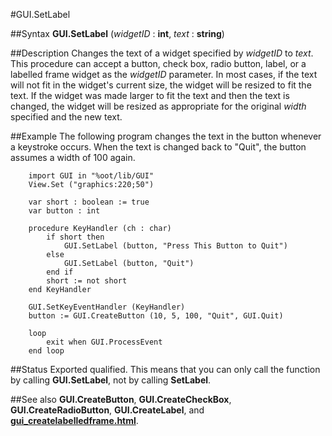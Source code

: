 
#GUI.SetLabel

##Syntax
**GUI.SetLabel** (_widgetID_ : **int**, _text_ : **string**)



##Description
Changes the text of a widget specified by _widgetID_ to _text_. This procedure can accept a button, check box, radio button, label, or a labelled frame widget as the _widgetID_ parameter.
In most cases, if the text will not fit in the widget's current size, the widget will be resized to fit the text. If the widget was made larger to fit the text and then the text is changed, the widget will be resized as appropriate for the original _width_ specified and the new text.



##Example
The following program changes the text in the button whenever a keystroke occurs. When the text is changed back to "Quit", the button assumes a width of 100 again.


        import GUI in "%oot/lib/GUI"
        View.Set ("graphics:220;50")
        
        var short : boolean := true
        var button : int
        
        procedure KeyHandler (ch : char)
            if short then
                GUI.SetLabel (button, "Press This Button to Quit")
            else
                GUI.SetLabel (button, "Quit")
            end if
            short := not short
        end KeyHandler
        
        GUI.SetKeyEventHandler (KeyHandler)
        button := GUI.CreateButton (10, 5, 100, "Quit", GUI.Quit)
        
        loop
            exit when GUI.ProcessEvent
        end loop
##Status
Exported qualified.
This means that you can only call the function by calling **GUI.SetLabel**, not by calling **SetLabel**.



##See also
**GUI.CreateButton**, **GUI.CreateCheckBox**, **GUI.CreateRadioButton**, **GUI.CreateLabel**, and **[gui_createlabelledframe.html](GUI.CreateLabelledFrame)**.


